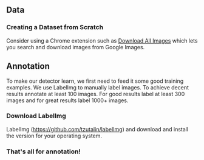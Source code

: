 ## Data
### Creating a Dataset from Scratch
Consider using a Chrome extension such as [Download All Images](https://chrome.google.com/webstore/detail/download-all-images/ifipmflagepipjokmbdecpmjbibjnakm?hl=en) which lets you search and download images from Google Images. 

## Annotation
To make our detector learn, we first need to feed it some good training examples. We use LabelImg to manually label images. To achieve decent results annotate at least 100 images. For good results label at least 300 images and for great results label 1000+ images. 

### Download LabelImg
LabelImg (https://github.com/tzutalin/labelImg) and download and install the version for your operating system.

### That's all for annotation! 

